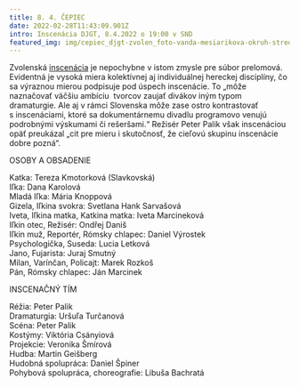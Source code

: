 ```yaml
---
title: 8. 4. ČEPIEC
date: 2022-02-28T11:43:09.901Z
intro: Inscenácia DJGT, 8.4.2022 o 19:00 v SND
featured_img: img/cepiec_djgt-zvolen_foto-vanda-mesiarikova-okruh-stred-1-.jpg
---
```

Zvolenská [inscenácia](https://djgt.sk/predstavenia/cepiec/) je nepochybne v istom zmysle pre súbor prelomová. Evidentná je vysoká miera kolektívnej aj individuálnej hereckej disciplíny, čo sa výraznou mierou podpisuje pod úspech inscenácie. To „môže naznačovať väčšiu ambíciu  tvorcov zaujať divákov iným typom dramaturgie. Ale aj v rámci Slovenska môže zase ostro kontrastovať s inscenáciami, ktoré sa dokumentárnemu divadlu programovo venujú podrobnými výskumami či rešeršami.“ Režisér Peter Palik však inscenáciou opäť preukázal „cit pre mieru i skutočnosť, že cieľovú skupinu inscenácie dobre pozná“.

OSOBY A OBSADENIE

Katka: Tereza Kmotorková (Slavkovská)\
Iľka: Dana Karolová\
Mladá Iľka: Mária Knoppová\
Gizela, Iľkina svokra: Svetlana Hank Sarvašová\
Iveta, Iľkina matka, Katkina matka: Iveta Marcineková\
Iľkin otec, Režisér: Ondřej Daniš\
Iľkin muž, Reportér, Rómsky chlapec: Daniel Výrostek\
Psychologička, Suseda: Lucia Letková\
Jano, Fujarista: Juraj Smutný\
Milan, Varínčan, Policajt: Marek Rozkoš\
Pán, Rómsky chlapec: Ján Marcinek

INSCENAČNÝ TÍM

Réžia: Peter Palik\
Dramaturgia: Uršuľa Turčanová\
Scéna: Peter Palik\
Kostýmy: Viktória Csányiová\
Projekcie: Veronika Šmírová\
Hudba: Martin Geišberg\
Hudobná spolupráca: Daniel Špiner\
Pohybová spolupráca, choreografie: Libuša Bachratá